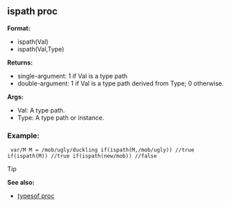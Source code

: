 ## ispath proc

**Format:**
+   ispath(Val)
+   ispath(Val,Type)
<!-- -->
**Returns:**
+   single-argument: 1 if Val is a type path
+   double-argument: 1 if Val is a type path derived from Type; 0
    otherwise.
<!-- -->
**Args:**
+   Val: A type path.
+   Type: A type path or instance.
### Example:

```
 var/M M = /mob/ugly/duckling if(ispath(M,/mob/ugly)) //true
if(ispath(M)) //true if(ispath(new/mob)) //false 
```


> [!TIP] 
> **See also:**
> +   [typesof proc](/ref/proc/typesof.md) <!-- -->